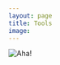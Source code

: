 ```yaml
---
layout: page
title: Tools
image: 
---
```


<div class="widewrapper main">
      <img src="/img/paula_danel.jpg" class="img-responsive" alt="Aha!">
</div>